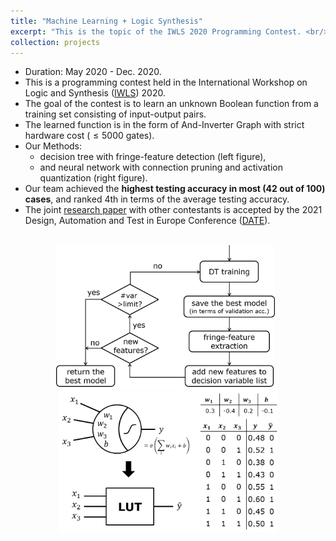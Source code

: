 ```yaml
---
title: "Machine Learning + Logic Synthesis"
excerpt: "This is the topic of the IWLS 2020 Programming Contest. <br/><img src='/images/mlls_dt.png' width='350'> &nbsp; <img src='/images/mlls_nn.png' width='350'>"
collection: projects
---
```


* Duration: May 2020 - Dec. 2020.
* This is a programming contest held in the International Workshop on Logic and Synthesis ([IWLS](https://iwls20.cade.utah.edu/)) 2020.
* The goal of the contest is to learn an unknown Boolean function from a training set consisting of input-output pairs.
* The learned function is in the form of And-Inverter Graph with strict hardware cost ($\leq 5000$ gates).
* Our Methods:
  * decision tree with fringe-feature detection (left figure),
  * and neural network with connection pruning and activation quantization (right figure).
* Our team achieved the **highest testing accuracy in most (42 out of 100) cases**, and ranked 4th in terms of the average testing accuracy.
* The joint [research paper](https://po-chun-chien.github.io/publication/2021-02-MLLS) with other contestants is accepted by the 2021 Design, Automation and Test in Europe Conference ([DATE](https://www.date-conference.com/)).
<br/>
<center><img src='/images/mlls_dt.png' width='350'> &nbsp; <img src='/images/mlls_nn.png' width='350'></center>